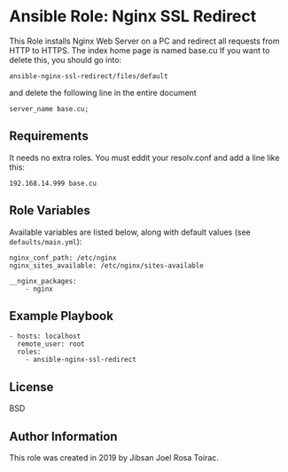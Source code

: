 Ansible Role: Nginx SSL Redirect
=========

This Role installs Nginx Web Server on a PC and redirect all requests from HTTP to HTTPS. The index home page is named base.cu
If you want to delete this, you should go into:

    ansible-nginx-ssl-redirect/files/default

and delete the following line in the entire document

    server_name base.cu;


Requirements
------------

It needs no extra roles. You must eddit your resolv.conf and add a line like this:

    192.168.14.999 base.cu

Role Variables
--------------

Available variables are listed below, along with default values (see `defaults/main.yml`):

    nginx_conf_path: /etc/nginx
    nginx_sites_available: /etc/nginx/sites-available
        
    __nginx_packages:
    	- nginx
  		

Example Playbook
----------------

    - hosts: localhost
      remote_user: root
      roles:
    	- ansible-nginx-ssl-redirect

License
-------

BSD

Author Information
------------------

This role was created in 2019 by Jibsan Joel Rosa Toirac.

